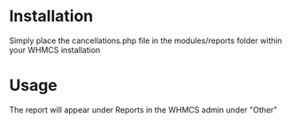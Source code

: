 # Installation
Simply place the cancellations.php file in the modules/reports folder within your WHMCS installation

# Usage
The report will appear under Reports in the WHMCS admin under "Other"

